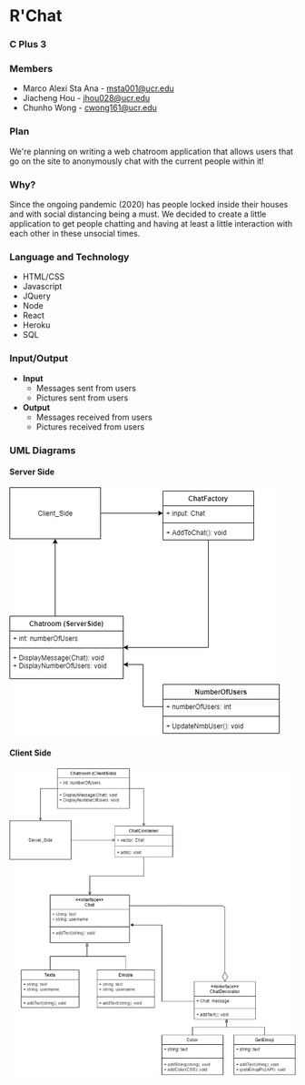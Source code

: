 # **R'Chat**

### **C Plus 3**

### Members

* Marco Alexi Sta Ana - msta001@ucr.edu
* Jiacheng Hou - jhou028@ucr.edu
* Chunho Wong - cwong161@ucr.edu

### Plan

We're planning on writing a web chatroom application that allows users that go on the site to anonymously chat with the current people within it!

### Why?

Since the ongoing pandemic (2020) has people locked inside their houses and with social distancing being a must. We decided to create a little application to get people chatting and having at least a little interaction with each other in these unsocial times.

### Language and Technology

* HTML/CSS
* Javascript
* JQuery
* Node
* React
* Heroku
* SQL

### Input/Output

* **Input**
  * Messages sent from users
  * Pictures sent from users
* **Output**
  * Messages received from users
  * Pictures received from users

### UML Diagrams

#### Server Side

![Server Side UML Diagram](/diagrams/Server_Diagram.png)

#### Client Side

![Client Side UML Diagram](/diagrams/Client_Diagram.png)
